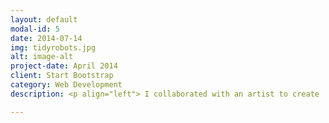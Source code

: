 ```yaml
---
layout: default
modal-id: 5
date: 2014-07-14
img: tidyrobots.jpg
alt: image-alt
project-date: April 2014
client: Start Bootstrap
category: Web Development
description: <p align="left"> I collaborated with an artist to create 'Tidy Robots', a free-to-play mobile puzzle game. It was developed over a number of years, part-time, weekends and evenings. I was responsible for design, programming, music, and audio. It was awarded feature placement on the App Store, 100% positive reviews, and an average 4.7/5 user rating. <br /> <br /> The game was made using the Unity engine, and features: <br /> <ul><li>Custom puzzle editor</li><li>Data-driven JSON tutorial system</li><li>Facebook SDK integration for custom leaderboards</li><li>Kii MBaaS integration for remote configuration, saving users scores, pushing weekly puzzle updates without an app update</li><li>OneSignal push notifications</li><li>Ironsource mediation for banner, interstitial, and reward video adverts</li></ul><br /> We teamed up with [Umbrella Games](umbrella.games) as publisher, who provided assistance with final art polish, marketing, QA, localisation, and release support. </p>

---
```

